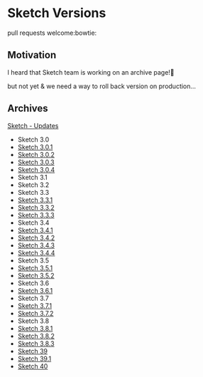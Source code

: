 # Sketch Versions 

pull requests welcome:bowtie:

## Motivation

I heard that Sketch team is working on an archive page!:rainbow:

but not yet & we need a way to roll back version on production...

## Archives

[Sketch - Updates](https://www.sketchapp.com/support/updates/)

- Sketch 3.0
- [Sketch 3.0.1](http://download.sketchapp.com/sketch-3.0.1.zip)
- [Sketch 3.0.2](http://download.sketchapp.com/sketch-3.0.2.zip)
- [Sketch 3.0.3](http://download.sketchapp.com/sketch-3.0.3.zip)
- [Sketch 3.0.4](http://download.sketchapp.com/sketch-3.0.4.zip)
- Sketch 3.1
- Sketch 3.2
- Sketch 3.3
- [Sketch 3.3.1](http://download.sketchapp.com/sketch-3.3.1.zip)
- [Sketch 3.3.2](http://download.sketchapp.com/sketch-3.3.2.zip)
- [Sketch 3.3.3](http://download.sketchapp.com/sketch-3.3.3.zip)
- Sketch 3.4
- [Sketch 3.4.1](http://download.sketchapp.com/sketch-3.4.1.zip)
- [Sketch 3.4.2](http://download.sketchapp.com/sketch-3.4.2.zip)
- [Sketch 3.4.3](http://download.sketchapp.com/sketch-3.4.3.zip)
- [Sketch 3.4.4](http://download.sketchapp.com/sketch-3.4.4.zip)
- Sketch 3.5
- [Sketch 3.5.1](http://download.sketchapp.com/sketch-3.5.1.zip)
- [Sketch 3.5.2](http://download.sketchapp.com/sketch-3.5.2.zip)
- Sketch 3.6
- [Sketch 3.6.1](http://download.sketchapp.com/sketch-3.6.1.zip)
- Sketch 3.7
- [Sketch 3.7.1](http://download.sketchapp.com/sketch-3.7.1.zip)
- [Sketch 3.7.2](http://download.sketchapp.com/sketch-3.7.2.zip)
- Sketch 3.8
- [Sketch 3.8.1](http://download.sketchapp.com/sketch-3.8.1.zip)
- [Sketch 3.8.2](http://download.sketchapp.com/sketch-3.8.2.zip)
- [Sketch 3.8.3](http://download.sketchapp.com/sketch-3.8.3.zip)
- [Sketch 39](http://download.sketchapp.com/sketch-39.zip)
- [Sketch 39.1](http://download.sketchapp.com/sketch-39.1.zip)
- [Sketch 40](http://download.sketchapp.com/sketch-40.zip)
